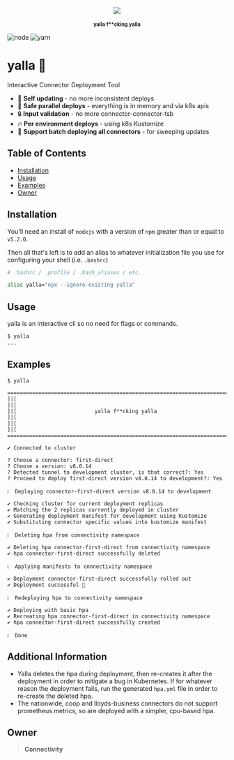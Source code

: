 
<p align="center">
    <img src="./docs/yalla.png" />
    <br>
    <br>
	<sup><strong>yalla f**cking yalla</strong></sup>
</p>

![node](https://img.shields.io/badge/node-v8.10.0-blue.svg) 
![yarn](https://img.shields.io/badge/yarn-v1.7.0-yellow.svg) 

# yalla 🏃


Interactive Connector Deployment Tool
* 🎉 **Self updating** - no more inconsistent deploys
* 🧬 **Safe parallel deploys** - everything is in memory and via k8s apis
* 🔒 **Input validation** - no more connector-connector-tsb
* 🔥 **Per environment deploys** - using k8s Kustomize
* 💪 **Support batch deploying all connectors** - for sweeping updates

## Table of Contents

- [Installation](#installation)
- [Usage](#usage)
- [Examples](#examples)
- [Owner](#owner)

## Installation

You'll need an install of `nodejs` with a version of `npm` greater than or equal to `v5.2.0`. 

Then all that's left is to add an alias to whatever initialization file you use for configuring your shell (i.e. `.bashrc`)

```bash
# .bashrc / .profile / .bash_aliases / etc.

alias yalla="npx --ignore-existing yalla"
```

## Usage

yalla is an interactive cli so no need for flags or commands.

```bash
$ yalla
...
```

## Examples

```
$ yalla

===========================================================================
]|[                                                                     ]|[
]|[                         yalla f**cking yalla                        ]|[
]|[                                                                     ]|[
===========================================================================

✔ Connected to cluster

? Choose a connector: first-direct
? Choose a version: v8.0.14
? Detected tunnel to development cluster, is that correct?: Yes
? Proceed to deploy first-direct version v8.0.14 to development?: Yes

ℹ️  Deploying connector-first-direct version v8.0.14 to development

✔ Checking cluster for current deployment replicas
✔ Matching the 2 replicas currently deployed in cluster
✔ Generating deployment manifest for development using Kustomize
✔ Substituting connector specific values into kustomize manifest

ℹ️  Deleting hpa from connectivity namespace

✔ Deleting hpa connector-first-direct from connectivity namespace
✔ hpa connector-first-direct successfully deleted

ℹ️  Applying manifests to connectivity namespace

✔ Deployment connector-first-direct successfully rolled out
✔ Deployment successful 🎉

ℹ️  Redeploying hpa to connectivity namespace

✔ Deploying with basic hpa
✔ Recreating hpa connector-first-direct in connectivity namespace
✔ hpa connector-first-direct successfully created

ℹ️  Done

```

## Additional Information
* Yalla deletes the hpa during deployment, then re-creates it after the deployment in order to mitigate a bug in Kubernetes. If for whatever reason the deployment fails, run the generated `hpa.yml` file in order to re-create the deleted hpa. 
* The nationwide, coop and lloyds-business connectors do not support prometheus metrics, so are deployed with a simpler, cpu-based hpa.

## Owner

> **Connectivity**
